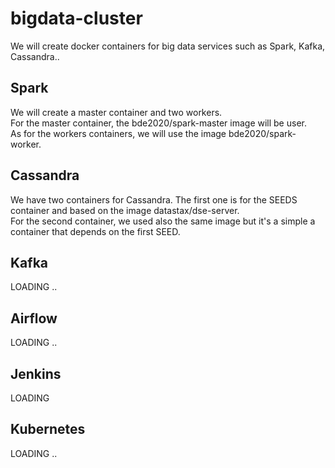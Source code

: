 # bigdata-cluster
We will create docker containers for big data services such as Spark, Kafka, Cassandra..

## Spark
We will create a master container and two workers.  
For the master container, the bde2020/spark-master image will be user.  
As for the workers containers, we will use the image bde2020/spark-worker.

## Cassandra
We have two containers for Cassandra. The first one is for the SEEDS container and based on the image datastax/dse-server.  
For the second container, we used also the same image but it's a simple a container that depends on the first SEED.
## Kafka
LOADING ..

## Airflow
LOADING ..

## Jenkins
LOADING

## Kubernetes
LOADING ..
